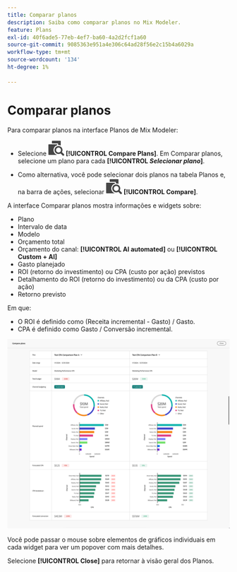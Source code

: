 ```yaml
---
title: Comparar planos
description: Saiba como comparar planos no Mix Modeler.
feature: Plans
exl-id: 40f6ade5-77eb-4ef7-ba60-4a2d2fcf1a60
source-git-commit: 9085363e951a4e306c64ad28f56e2c15b4a6029a
workflow-type: tm+mt
source-wordcount: '134'
ht-degree: 1%

---
```


# Comparar planos

Para comparar planos na interface Planos de Mix Modeler:

* Selecione ![Comparar](/help/assets//icons/Compare.svg) **[!UICONTROL Compare Plans]**. Em Comparar planos, selecione um plano para cada **[!UICONTROL _Selecionar plano_]**.

* Como alternativa, você pode selecionar dois planos na tabela Planos e, na barra de ações, selecionar ![Comparar](/help/assets//icons/Compare.svg) **[!UICONTROL Compare]**.

A interface Comparar planos mostra informações e widgets sobre:

* Plano
* Intervalo de data
* Modelo
* Orçamento total
* Orçamento do canal: **[!UICONTROL AI automated]** ou **[!UICONTROL Custom + AI]**
* Gasto planejado
* ROI (retorno do investimento) ou CPA (custo por ação) previstos
* Detalhamento do ROI (retorno do investimento) ou da CPA (custo por ação)
* Retorno previsto

Em que:

* O ROI é definido como (Receita incremental - Gasto) / Gasto.
* CPA é definido como Gasto / Conversão incremental.


![Comparar planos](/help/assets//compare-plans.png)

Você pode passar o mouse sobre elementos de gráficos individuais em cada widget para ver um popover com mais detalhes.

Selecione **[!UICONTROL Close]** para retornar à visão geral dos Planos.
